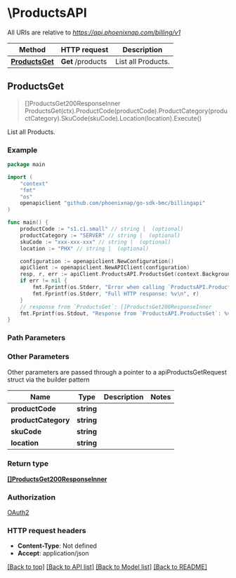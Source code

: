 # \ProductsAPI

All URIs are relative to *https://api.phoenixnap.com/billing/v1*

Method | HTTP request | Description
------------- | ------------- | -------------
[**ProductsGet**](ProductsAPI.md#ProductsGet) | **Get** /products | List all Products.



## ProductsGet

> []ProductsGet200ResponseInner ProductsGet(ctx).ProductCode(productCode).ProductCategory(productCategory).SkuCode(skuCode).Location(location).Execute()

List all Products.



### Example

```go
package main

import (
	"context"
	"fmt"
	"os"
	openapiclient "github.com/phoenixnap/go-sdk-bmc/billingapi"
)

func main() {
	productCode := "s1.c1.small" // string |  (optional)
	productCategory := "SERVER" // string |  (optional)
	skuCode := "xxx-xxx-xxx" // string |  (optional)
	location := "PHX" // string |  (optional)

	configuration := openapiclient.NewConfiguration()
	apiClient := openapiclient.NewAPIClient(configuration)
	resp, r, err := apiClient.ProductsAPI.ProductsGet(context.Background()).ProductCode(productCode).ProductCategory(productCategory).SkuCode(skuCode).Location(location).Execute()
	if err != nil {
		fmt.Fprintf(os.Stderr, "Error when calling `ProductsAPI.ProductsGet``: %v\n", err)
		fmt.Fprintf(os.Stderr, "Full HTTP response: %v\n", r)
	}
	// response from `ProductsGet`: []ProductsGet200ResponseInner
	fmt.Fprintf(os.Stdout, "Response from `ProductsAPI.ProductsGet`: %v\n", resp)
}
```

### Path Parameters



### Other Parameters

Other parameters are passed through a pointer to a apiProductsGetRequest struct via the builder pattern


Name | Type | Description  | Notes
------------- | ------------- | ------------- | -------------
 **productCode** | **string** |  | 
 **productCategory** | **string** |  | 
 **skuCode** | **string** |  | 
 **location** | **string** |  | 

### Return type

[**[]ProductsGet200ResponseInner**](ProductsGet200ResponseInner.md)

### Authorization

[OAuth2](../README.md#OAuth2)

### HTTP request headers

- **Content-Type**: Not defined
- **Accept**: application/json

[[Back to top]](#) [[Back to API list]](../README.md#documentation-for-api-endpoints)
[[Back to Model list]](../README.md#documentation-for-models)
[[Back to README]](../README.md)

